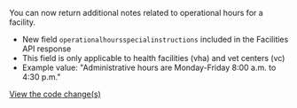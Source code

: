 You can now return additional notes related to operational hours for a facility.
* New field `operationalhoursspecialinstructions` included in the Facilities API response
* This field is only applicable to health facilities (vha) and vet centers (vc)
* Example value: "Administrative hours are Monday-Friday 8:00 a.m. to 4:30 p.m."

[View the code change(s)](https://github.com/department-of-veterans-affairs/lighthouse-facilities/pull/172)
